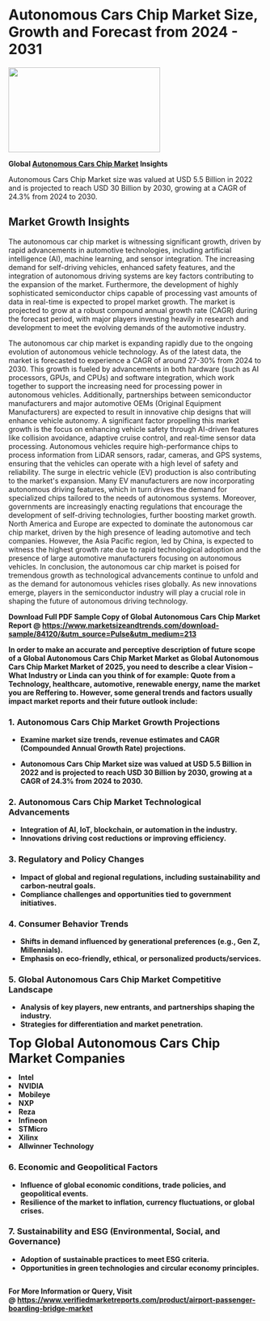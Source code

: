 <H1>Autonomous Cars Chip Market Size, Growth and Forecast from 2024 - 2031</H1><img class="aligncenter size-medium wp-image-584254" src="https://thirdeyenews.in/wp-content/uploads/2024/09/Global-Market-Research-300x168.jpeg" alt="" width="300" height="168" /><p><strong>Global&nbsp;<a href="https://www.marketsizeandtrends.com/download-sample/84120/&amp;utm_source=Pulse&amp;utm_medium=213">Autonomous Cars Chip Market</a> Insights</strong></p><p>Autonomous Cars Chip Market size was valued at USD 5.5 Billion in 2022 and is projected to reach USD 30 Billion by 2030, growing at a CAGR of 24.3% from 2024 to 2030.</p><p><h2>Market Growth Insights</h2> <p>The autonomous car chip market is witnessing significant growth, driven by rapid advancements in automotive technologies, including artificial intelligence (AI), machine learning, and sensor integration. The increasing demand for self-driving vehicles, enhanced safety features, and the integration of autonomous driving systems are key factors contributing to the expansion of the market. Furthermore, the development of highly sophisticated semiconductor chips capable of processing vast amounts of data in real-time is expected to propel market growth. The market is projected to grow at a robust compound annual growth rate (CAGR) during the forecast period, with major players investing heavily in research and development to meet the evolving demands of the automotive industry.</p> <p><strong></strong></p> <p>The autonomous car chip market is expanding rapidly due to the ongoing evolution of autonomous vehicle technology. As of the latest data, the market is forecasted to experience a CAGR of around 27-30% from 2024 to 2030. This growth is fueled by advancements in both hardware (such as AI processors, GPUs, and CPUs) and software integration, which work together to support the increasing need for processing power in autonomous vehicles. Additionally, partnerships between semiconductor manufacturers and major automotive OEMs (Original Equipment Manufacturers) are expected to result in innovative chip designs that will enhance vehicle autonomy. A significant factor propelling this market growth is the focus on enhancing vehicle safety through AI-driven features like collision avoidance, adaptive cruise control, and real-time sensor data processing. Autonomous vehicles require high-performance chips to process information from LiDAR sensors, radar, cameras, and GPS systems, ensuring that the vehicles can operate with a high level of safety and reliability. The surge in electric vehicle (EV) production is also contributing to the market's expansion. Many EV manufacturers are now incorporating autonomous driving features, which in turn drives the demand for specialized chips tailored to the needs of autonomous systems. Moreover, governments are increasingly enacting regulations that encourage the development of self-driving technologies, further boosting market growth. North America and Europe are expected to dominate the autonomous car chip market, driven by the high presence of leading automotive and tech companies. However, the Asia Pacific region, led by China, is expected to witness the highest growth rate due to rapid technological adoption and the presence of large automotive manufacturers focusing on autonomous vehicles. In conclusion, the autonomous car chip market is poised for tremendous growth as technological advancements continue to unfold and as the demand for autonomous vehicles rises globally. As new innovations emerge, players in the semiconductor industry will play a crucial role in shaping the future of autonomous driving technology.</p> <p><strong></p><p><span class=""><strong>Download Full PDF Sample Copy of Global Autonomous Cars Chip Market Report</strong> @ <a href="https://www.marketsizeandtrends.com/download-sample/84120/&amp;utm_source=Pulse&amp;utm_medium=213" target="_blank">https://www.marketsizeandtrends.com/download-sample/84120/&amp;utm_source=Pulse&amp;utm_medium=213</a></span></p><p>In order to make an accurate and perceptive description of future scope of a Global&nbsp;Autonomous Cars Chip Market Market as Global&nbsp;Autonomous Cars Chip Market Market of 2025, you need to describe a clear Vision &ndash; What Industry or Linda can you think of for example: Quote from a Technology, healthcare, automotive, renewable energy, name the market you are Reffering to. However, some general trends and factors usually impact market reports and their future outlook include:</p><h3>1.&nbsp;<strong>Autonomous Cars Chip Market Growth Projections</strong></h3><ul><li>Examine market size trends, revenue estimates and CAGR (Compounded Annual Growth Rate) projections.</li><li><p>Autonomous Cars Chip Market size was valued at USD 5.5 Billion in 2022 and is projected to reach USD 30 Billion by 2030, growing at a CAGR of 24.3% from 2024 to 2030.</p></li></ul><h3>2.&nbsp;<strong>Autonomous Cars Chip Market Technological Advancements</strong></h3><ul><li>Integration of AI, IoT, blockchain, or automation in the industry.</li><li>Innovations driving cost reductions or improving efficiency.</li></ul><h3>3.&nbsp;<strong>Regulatory and Policy Changes</strong></h3><ul><li>Impact of global and regional regulations, including sustainability and carbon-neutral goals.</li><li>Compliance challenges and opportunities tied to government initiatives.</li></ul><h3>4.&nbsp;<strong>Consumer Behavior Trends</strong></h3><ul><li>Shifts in demand influenced by generational preferences (e.g., Gen Z, Millennials).</li><li>Emphasis on eco-friendly, ethical, or personalized products/services.</li></ul><h3>5.&nbsp;<strong>Global Autonomous Cars Chip Market Competitive Landscape</strong></h3><ul><li>Analysis of key players, new entrants, and partnerships shaping the industry.</li><li>Strategies for differentiation and market penetration.</li></ul><p data-pm-slice="1 1 []"><span style="color: inherit; font-family: inherit; font-size: 25px;">Top Global Autonomous Cars Chip Market Companies</span></p><div class="" data-test-id=""><p><li>Intel</li><li> NVIDIA</li><li> Mobileye</li><li> NXP</li><li> Reza</li><li> Infineon</li><li> STMicro</li><li> Xilinx</li><li> Allwinner Technology</li></p></div><h3>6.&nbsp;<strong>Economic and Geopolitical Factors</strong></h3><ul><li>Influence of global economic conditions, trade policies, and geopolitical events.</li><li>Resilience of the market to inflation, currency fluctuations, or global crises.</li></ul><h3>7.&nbsp;<strong>Sustainability and ESG (Environmental, Social, and Governance)</strong></h3><ul><li>Adoption of sustainable practices to meet ESG criteria.</li><li>Opportunities in green technologies and circular economy principles.</li></ul><h2><strong style="font-size: 14px;">For More Information or Query, Visit @&nbsp;</strong><a style="background-color: #ffffff; font-size: 14px;" href="https://www.marketsizeandtrends.com/report/autonomous-cars-chip-market/" target="_blank">https://www.verifiedmarketreports.com/product/airport-passenger-boarding-bridge-market</a></h2>
